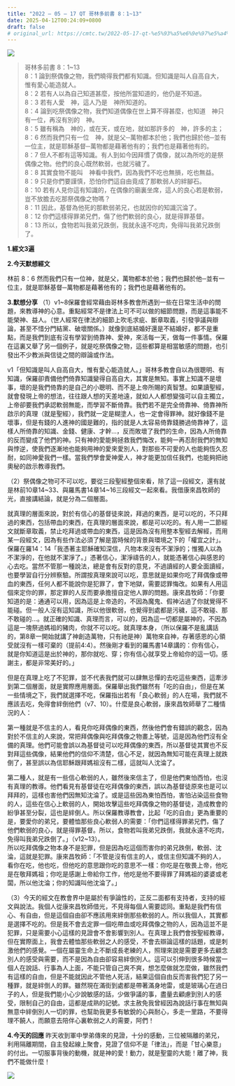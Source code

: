 ```yaml
---
title: "2022 – 05 – 17 QT 哥林多前書 8：1~13"
date: 2025-04-12T00:24:09+0800
draft: false
# original_url: https://cmtc.tw/2022-05-17-qt-%e5%93%a5%e6%9e%97%e5%a4%9a%e5%89%8d%e6%9b%b8-8%ef%bc%9a113
---
```


![](/images/qt.jpg)
> 哥林多前書 8：1\~13  
> 8：1 論到祭偶像之物，我們曉得我們都有知識。但知識是叫人自高自大，惟有愛心能造就人。  
> 8：2 若有人以為自己知道甚麼，按他所當知道的，他仍是不知道。  
> 8：3 若有人愛　神，這人乃是　神所知道的。  
> 8：4 論到吃祭偶像之物，我們知道偶像在世上算不得甚麼，也知道　神只有一位，再沒有別的　神。  
> 8：5 雖有稱為　神的，或在天，或在地，就如那許多的　神，許多的主；  
> 8：6 然而我們只有一位　神，就是父─萬物都本於他；我們也歸於他─並有一位主，就是耶穌基督─萬物都是藉著他有的；我們也是藉著他有的。  
> 8：7 但人不都有這等知識。有人到如今因拜慣了偶像，就以為所吃的是祭偶像之物。他們的良心既然軟弱，也就污穢了。  
> 8：8 其實食物不能叫　神看中我們，因為我們不吃也無損，吃也無益。  
> 8：9 只是你們要謹慎，恐怕你們這自由竟成了那軟弱人的絆腳石。  
> 8：10 若有人見你這有知識的，在偶像的廟裏坐席，這人的良心若是軟弱，豈不放膽去吃那祭偶像之物嗎？  
> 8：11 因此，基督為他死的那軟弱弟兄，也就因你的知識沉淪了。  
> 8：12 你們這樣得罪弟兄們，傷了他們軟弱的良心，就是得罪基督。  
> 8：13 所以，食物若叫我弟兄跌倒，我就永遠不吃肉，免得叫我弟兄跌倒了。

**1.經文3遍**

**2.今天默想經文**
  
林前 8：6 然而我們只有一位神，就是父，萬物都本於他；我們也歸於他─並有一位主，就是耶穌基督─萬物都是藉著他有的；我們也是藉著他有的。

**3.默想分享**
（1）v1\~8保羅會經常藉由哥林多教會所遇到一些在日常生活中的問題，來教導神的心意。重點經常不是律法上可不可以做的細節問題，而是這事能不能榮神、益人。（世人經常在律法的細節上吹毛求疵、斷章取義，引發爭議與辯論，甚至不惜分門結黨、破壞關係。）就像到底結婚好還是不結婚好，都不是重點，而是我們到底有沒有學習到倚靠神、愛神，來活每一天，做每一件事情。保羅在這裏又舉了另一個例子，就是吃祭偶像之物，這些都算是相當敏感的問題，也引發出不少教派與信徒之間的辯論或作法。

v1「但知識是叫人自高自大，惟有愛心能造就人。」哥林多教會自以為很聰明、有知識，保羅卻責備他們倚靠知識變得自高自大，其實是無知。事實上知識不是壞事，壞的是我們倚靠的是自己的小聰明、而不是上帝所賜的真智慧。如果讀聖經，就會發現上帝的想法，往往跟人想的天差地遠，就如人人都想變強可以自主獨立，上帝卻要我們承認軟弱無能，而學習不斷倚靠。我們若不是完全倚靠神、倚靠神所啟示的真理（就是聖經），我們就一定是糊塗人，也一定會得罪神。就好像錢不是壞事，但是有錢的人進神的國是難的，指的就是人太容易倚靠錢勝過倚靠神了，這樣人所倚靠的知識、金錢、健康、才幹…，反而敗壞了我們的生命，因為人所倚靠的反而變成了他們的神。只有神的愛能夠拯救我們悔改，能夠一再忍耐我們的無知與悖逆，使我們逐漸地也能夠用神的愛來愛別人，對那些不可愛的人也能夠恆久忍耐，如同神愛我們一樣。當我們學會愛神愛人，神才能更加信任我們，也能夠把祂奧秘的啟示教導我們。

（2）祭偶像之物可不可以吃，要從三段聖經整個來看，除了這一段經文，還有就是林前10章14\~33、與羅馬書14章14\~16三段經文一起來看。我借康來昌牧師的光，直接講結論，就是分為二個層面。

就真理的層面來說，對於有信心的基督徒來說，拜過的東西，是可以吃的，不只拜過的東西，包括帶血的東西，在真理的層面來說，都是可以吃的。有人用一二節經文就斷章取義，禁止吃拜過或帶血的東西，這是因為沒有用整本聖經去解經，而用某一段經文，因為有些作法必須了解是當時候的背景與環境之下的「權宜之計」。保羅在羅14：14「我憑著主耶穌確知深信，凡物本來沒有不潔淨的；惟獨人以為不潔淨的，在他就不潔淨了。」憑著信心，潔淨禱告的人，就能憑著信心與感恩的心去吃。當然不管那一種說法，總是會有反對的意見，不過讀經的人要全面讀經，也要學習自行分辨察驗。所謂按真理來說可以吃，意思就是如果你吃了拜偶像或帶血的東西，任何人都不能說你是犯罪了，會下地獄，需要認罪悔改。如果有人用這個來定你的罪，那定罪的人反而要承擔擅自定他人罪的問題。康來昌牧師：「你要知道的是：通通可以用，因為這是上帝造的，不因為魔鬼、假神沾過了你就覺得不能碰。但一般人沒有這知識，所以他很軟弱，也覺得到處都是污穢，這不敢碰、那不敢碰的…。就正確的知識、真理而言，可以的，因為這一切都是屬神的，不因為這是一塊祭過媽祖的豬肉，你就不可以吃。就真理本身，（所以保羅不是亂講話的，第8章一開始就講了神創造萬物，只有祂是神）萬物來自神，存著感恩的心領受就沒有一樣可棄的（提前4:4）。然後剛才看到的羅馬書14章講的：你有信心，就是你知道這是出於神的，那你就吃、穿；你有信心就享受上帝給你的這一切。感謝主，都是非常美好的。」

但是在真理上吃了不犯罪，並不代表我們就可以肆無忌憚的去吃這些東西，這牽涉到第二個層面，就是實際應用層面。保羅舉出我們雖然有「吃的自由」，但是在某一些情境之下，我們就選擇不吃，保羅指出若有「良心軟弱」的人在場，我們就不應該去吃，免得會絆倒他們（v7、10）。什麼是良心軟弱，康來昌牧師舉了二種情況的人：

第一種就是不信主的人，看見你吃拜偶像的東西，然後他們會有錯誤的觀念，因為對於不信主的人來說，常把拜偶像與吃拜偶像之物畫上等號，這是因為他們沒有全備的真理。他們可能會誤以為基督徒可以吃拜偶像的東西，所以基督徒其實也不反對拜這些偶像，結果他們的信仰不清楚，信心不足，就因為無知可能在真理上就跌倒了，甚至誤以為信耶穌跟拜媽祖沒有二樣，這就叫人沈淪了。

第二種人，就是有一些信心軟弱的人，雖然後來信主了，但是他們東怕西怕，也沒有真理的教導。他們看見有基督徒在吃拜偶像的東西，誤以為基督徒原來也是可以拜拜的，這樣也害他們因無知沈淪了。或是這些因為東怕西怕，害怕沾染這些食物的人，這些在信心上軟弱的人，開始攻擊這些吃拜偶像之物的基督徒，造成教會的紛爭甚至分裂，這也是絆倒人。所以保羅教導教會，比起「吃的自由」更為重要的是，要愛你的弟兄，要體恤那些良心軟弱人的需要：「你們這樣得罪弟兄們，傷了他們軟弱的良心，就是得罪基督。所以，食物若叫我弟兄跌倒，我就永遠不吃肉，免得叫我弟兄跌倒了。」（v12\~13）。  
所以吃拜偶像之物本身不是犯罪，但是因為吃這個而害你的弟兄跌倒，軟弱、沈淪，這就是犯罪。康來昌牧師：「不管是沒有信主的人，或信主但知識不夠的人，看你在吃，他也吃，但他吃的意思跟你吃的意思不一樣：你吃是在敬畏上帝，他吃是在敬拜媽祖；你吃是感謝上帝給你工作，他吃是他不要得罪了拜媽祖的婆婆或老闆，所以他沈淪；你的知識叫他沈淪了。」

（3）今天的經文在教會界中是屬於有爭論性的，正反二面都有支持者，支持的經文與說法。我個人從康來昌牧師借光，不見得每個人需要認同。重點是我們有信心、有自由，但是這個自由卻不應該用來絆倒那些軟弱的人。所以我個人，其實都是選擇不吃的。但是我不會去定罪一個吃帶血或吃拜偶像之物的人，因為這並不是犯罪，只是需要小心這樣的見證會不會影響到別人。在真理上我們會按聖經教導，但在實際面上，我會去體恤那些軟弱之人的感受，不會去辯論這樣的話題，或是刺激他們的感覺。一個在屬靈生命上不斷成長老練的人，照理來說是需要更多去顧念別人的感受與需要，而不是因為自由卻容易絆倒別人。這可以引伸到很多時候當一個人在說話、行事為人上面，不能只管自己爽不爽，想怎麼做就怎麼做，雖然我們有這樣的自由，但是不能就因此不管他人死活，結果這個自由反而害我們犯了另一種罪，就是絆倒人的罪。雖然現在滿街到處都是帶著滿身地雷，或是玻璃心在過日子的人，但是我們能小心少說敏感的話，少做爭議的事，盡量去顧慮到別人的感受，限制自己的自由，這都是成熟的記號。求主赦免我曾經因為說話行事在無知與無意中絆倒別人一切的罪，也幫助我更多有敏銳的心與耐心，多走一里路，不要得理不饒人，而願意去陪伴心裏軟弱之人的需要，阿們！

**4.今天的回應**
昨天收到軍中學弟傳來的見證，十分的感動，三位被隔離的弟兄，利用隔離期間，自主發起線上聚會，見證了信仰不是「律法」，而是「甘心樂意」的付出。一切服事背後的動機，就是神的愛！動力，就是聖靈的大能！離了神，我們不能做什麼！

**![](/images/148858.jpg)**
